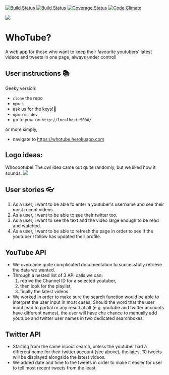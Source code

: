 [![Build Status](https://travis-ci.org/susanx/whotube.svg?branch=master)](https://travis-ci.org/susanx/whotube)
[![Build Status](https://travis-ci.org/susanx/whotube.svg?branch=master)](https://travis-ci.org/susanx/whotube)
[![Coverage Status](https://coveralls.io/repos/github/susanx/whotube/badge.svg?branch=master)](https://coveralls.io/github/susanx/whotube?branch=master)
[![Code Climate](https://codeclimate.com/github/codeclimate/codeclimate/badges/gpa.svg)](https://codeclimate.com/github/susanx/whotube)

![](https://i.imgur.com/95LeuJ1.png)
# WhoTube? 

A web app for those who want to keep their favourite youtubers' latest videos and tweets in one page, always under control!

## User instructions :books:

Geeky version:

* ```clone``` the repo
* ```npm i``` 
* ask us for the keys!:key:
* ```npm run dev```
* go to your on ```http://localhost:5000/```

or more simply, &nbsp;
- navigate to https://whotube.herokuapp.com


## Logo ideas:
Whooootube! The owl idea came out quite randomly, but we liked how it sounds.
![](https://cdn.dribbble.com/users/20931/screenshots/2518827/trivify_g1_dribbble.gif)

## User stories :eyeglasses:

1. As a user, I want to be able to enter a youtuber's username and see their most recent videos.
2. As a user, I want to be able to see their twitter too.
3. As a user, I want to see the text and the video large enough to be read and watched.
4. As a user, I want to be able to refresh the page in order to see if the youtuber I follow has updated their profile.

## YouTube API 

* We overcame quite complicated documentation to successfully retrieve the data we wanted.
* Through a nested list of 3 API calls we can:
    1) retrive the Channel ID for a selected youtuber,
    2) then look for the playlist,
    3) finally the latest videos.
* We worked in order to make sure the search function would be able to interpret the user input in most cases. 
Should the word that the user input lead to partial or any result at all (e.g. youtube and twitter accounts have different names), the user will have che chance to manually add youtube and twitter user names in two dedicated searchboxes.

## Twitter API

* Starting from the same inpout search, unless the youtuber had a different name for their twitter account (see above), the latest 10 tweets will be displayed alongside the latest videos.
* We added date and time to the tweets in order to make it easier for user to tell most recent tweets from the least.


